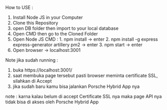 How to USE :

1. Install Node JS in your Computer
2. Clone this Repository
3. open DB folder then import to your local database
4. Open CMD then go to the Cloned Folder
5. Open Node JS CMD :   1. npm install -> enter
                        2. npm install -g express express-generator artillery pm2 -> enter
                        3. npm start -> enter
6. Open browser -> localhost:3001

Note jika sudah running :

1. buka https://localhost:3001/
2. saat membuka page tersebut pasti browser meminta certificate SSL, silahkan di Accept
3. jika sudah baru kamu bisa jalankan Porsche Hybrid App nya

note : karna kalau belum di accept Certificate SSL nya maka page API nya tidak bisa di akses oleh Porsche Hybrid App